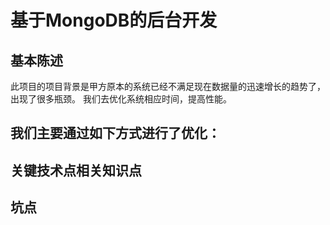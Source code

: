 # 基于MongoDB的后台开发

## 基本陈述
此项目的项目背景是甲方原本的系统已经不满足现在数据量的迅速增长的趋势了，出现了很多瓶颈。
我们去优化系统相应时间，提高性能。

我们主要通过如下方式进行了优化：
- 


## 关键技术点相关知识点

## 坑点



